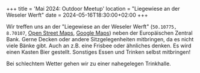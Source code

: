 +++
title = 'Mai 2024: Outdoor Meetup'
location = "Liegewiese an der Weseler Werft"
date = 2024-05-16T18:30:00+02:00
+++

Wir treffen uns an der "Liegewiese an der Weseler Werft" (`50.10775, 8.70107`, [Open Street Maps](https://www.openstreetmap.org/way/73510354), [Google Maps](https://maps.app.goo.gl/rZgMhJbkc1QGWpu38)) neben der Europäischen Zentral Bank.
Gerne Decken oder andere Sitzgelegenheiten mitbringen, da es nicht viele Bänke gibt. Auch an z.B. eine Frisbee oder ähnliches denken.
Es wird einen Kasten Bier gestellt. Sonstiges Essen und Trinken selbst mitbringen!

Bei schlechtem Wetter gehen wir zu einer nahegelegen Trinkhalle.
